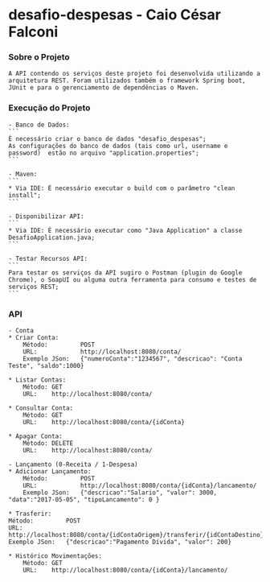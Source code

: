 # desafio-despesas - Caio César Falconi

### Sobre o Projeto 
	A API contendo os serviços deste projeto foi desenvolvida utilizando a arquitetura REST. Foram utilizados também o framework Spring boot, JUnit e para o gerenciamento de dependências o Maven.

### Execução do Projeto 
	- Banco de Dados:
    ```
	É necessário criar o banco de dados "desafio_despesas";
    As configurações do banco de dados (tais como url, username e password)  estão no arquivo "application.properties";
    ```
	
	- Maven:
	```
	* Via IDE: É necessário executar o build com o parâmetro "clean install";
    ```
	
	- Disponibilizar API:
	```
	* Via IDE: É necessário executar como "Java Application" a classe DesafioApplication.java;
    ```
	
	- Testar Recursos API:
	```
	Para testar os serviços da API sugiro o Postman (plugin do Google Chrome), o SoapUI ou alguma outra ferramenta para consumo e testes de serviços REST;
    ```

### API
	- Conta
	* Criar Conta:
		Método: 		POST 
		URL:			http://localhost:8080/conta/
		Exemplo JSon:	{"numeroConta":"1234567", "descricao": "Conta Teste", "saldo":1000}
		
    * Listar Contas:	
		Método: GET 
		URL: 	http://localhost:8080/conta/
		
	* Consultar Conta:
		Método: GET 
		URL: 	http://localhost:8080/conta/{idConta}
	
	* Apagar Conta:
		Método: DELETE
		URL: 	http://localhost:8080/conta/
		
	- Lançamento (0-Receita / 1-Despesa)
	* Adicionar Lançamento:
		Método: 		POST 
		URL:			http://localhost:8080/conta/{idConta}/lancamento/
		Exemplo JSon:	{"descricao":"Salario", "valor": 3000, "data":"2017-05-05", "tipoLancamento": 0 }
		
	* Trasferir:
	Método: 		POST 
	URL:			http://localhost:8080/conta/{idContaOrigem}/transferir/{idContaDestino}/
	Exemplo JSon:	{"descricao":"Pagamento Dívida", "valor": 200}
	
	* Histórico Movimentações:
		Método: GET 
		URL: 	http://localhost:8080/conta/{idConta}/lancamento/	
		
		
		